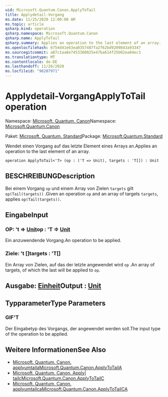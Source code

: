 ```yaml
---
uid: Microsoft.Quantum.Canon.ApplyToTail
title: Applydetail-Vorgang
ms.date: 11/25/2020 12:00:00 AM
ms.topic: article
qsharp.kind: operation
qsharp.namespace: Microsoft.Quantum.Canon
qsharp.name: ApplyToTail
qsharp.summary: Applies an operation to the last element of an array.
ms.openlocfilehash: 6754d41e63ea0357487fa2f62bd9209843a93347
ms.sourcegitcommit: a87c1aa8e7453360025e47ba614f25b02ea84ec3
ms.translationtype: MT
ms.contentlocale: de-DE
ms.lasthandoff: 11/26/2020
ms.locfileid: "96207971"
---
```

# <a name="applytotail-operation"></a><span data-ttu-id="4b4b9-102">Applydetail-Vorgang</span><span class="sxs-lookup"><span data-stu-id="4b4b9-102">ApplyToTail operation</span></span>

<span data-ttu-id="4b4b9-103">Namespace: [Microsoft. Quantum. Canon](xref:Microsoft.Quantum.Canon)</span><span class="sxs-lookup"><span data-stu-id="4b4b9-103">Namespace: [Microsoft.Quantum.Canon](xref:Microsoft.Quantum.Canon)</span></span>

<span data-ttu-id="4b4b9-104">Paket: [Microsoft. Quantum. Standard](https://nuget.org/packages/Microsoft.Quantum.Standard)</span><span class="sxs-lookup"><span data-stu-id="4b4b9-104">Package: [Microsoft.Quantum.Standard](https://nuget.org/packages/Microsoft.Quantum.Standard)</span></span>


<span data-ttu-id="4b4b9-105">Wendet einen Vorgang auf das letzte Element eines Arrays an.</span><span class="sxs-lookup"><span data-stu-id="4b4b9-105">Applies an operation to the last element of an array.</span></span>

```qsharp
operation ApplyToTail<'T> (op : ('T => Unit), targets : 'T[]) : Unit
```


## <a name="description"></a><span data-ttu-id="4b4b9-106">BESCHREIBUNG</span><span class="sxs-lookup"><span data-stu-id="4b4b9-106">Description</span></span>

<span data-ttu-id="4b4b9-107">Bei einem Vorgang `op` und einem Array von Zielen `targets` gilt `op(Tail(targets))` .</span><span class="sxs-lookup"><span data-stu-id="4b4b9-107">Given an operation `op` and an array of targets `targets`, applies `op(Tail(targets))`.</span></span>

## <a name="input"></a><span data-ttu-id="4b4b9-108">Eingabe</span><span class="sxs-lookup"><span data-stu-id="4b4b9-108">Input</span></span>

### <a name="op--t--unit"></a><span data-ttu-id="4b4b9-109">OP: 't => [Unit](xref:microsoft.quantum.lang-ref.unit)</span><span class="sxs-lookup"><span data-stu-id="4b4b9-109">op : 'T => [Unit](xref:microsoft.quantum.lang-ref.unit)</span></span> 

<span data-ttu-id="4b4b9-110">Ein anzuwendende Vorgang.</span><span class="sxs-lookup"><span data-stu-id="4b4b9-110">An operation to be applied.</span></span>


### <a name="targets--t"></a><span data-ttu-id="4b4b9-111">Ziele: 't []</span><span class="sxs-lookup"><span data-stu-id="4b4b9-111">targets : 'T[]</span></span>

<span data-ttu-id="4b4b9-112">Ein Array von Zielen, auf das der letzte angewendet wird `op` .</span><span class="sxs-lookup"><span data-stu-id="4b4b9-112">An array of targets, of which the last will be applied to `op`.</span></span>



## <a name="output--unit"></a><span data-ttu-id="4b4b9-113">Ausgabe: [Einheit](xref:microsoft.quantum.lang-ref.unit)</span><span class="sxs-lookup"><span data-stu-id="4b4b9-113">Output : [Unit](xref:microsoft.quantum.lang-ref.unit)</span></span>



## <a name="type-parameters"></a><span data-ttu-id="4b4b9-114">Typparameter</span><span class="sxs-lookup"><span data-stu-id="4b4b9-114">Type Parameters</span></span>

### <a name="t"></a><span data-ttu-id="4b4b9-115">GIF</span><span class="sxs-lookup"><span data-stu-id="4b4b9-115">'T</span></span>

<span data-ttu-id="4b4b9-116">Der Eingabetyp des Vorgangs, der angewendet werden soll.</span><span class="sxs-lookup"><span data-stu-id="4b4b9-116">The input type of the operation to be applied.</span></span>

## <a name="see-also"></a><span data-ttu-id="4b4b9-117">Weitere Informationen</span><span class="sxs-lookup"><span data-stu-id="4b4b9-117">See Also</span></span>

- [<span data-ttu-id="4b4b9-118">Microsoft. Quantum. Canon. applyumtaila</span><span class="sxs-lookup"><span data-stu-id="4b4b9-118">Microsoft.Quantum.Canon.ApplyToTailA</span></span>](xref:Microsoft.Quantum.Canon.ApplyToTailA)
- [<span data-ttu-id="4b4b9-119">Microsoft. Quantum. Canon. Apply| tailc</span><span class="sxs-lookup"><span data-stu-id="4b4b9-119">Microsoft.Quantum.Canon.ApplyToTailC</span></span>](xref:Microsoft.Quantum.Canon.ApplyToTailC)
- [<span data-ttu-id="4b4b9-120">Microsoft. Quantum. Canon. applyumtailca</span><span class="sxs-lookup"><span data-stu-id="4b4b9-120">Microsoft.Quantum.Canon.ApplyToTailCA</span></span>](xref:Microsoft.Quantum.Canon.ApplyToTailCA)